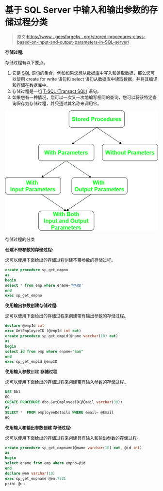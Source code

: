 # 基于 SQL Server 中输入和输出参数的存储过程分类

> 原文:[https://www . geesforgeks . org/strored-procedures-class-based-on-input-and-output-parameters-in-SQL-server/](https://www.geeksforgeeks.org/strored-procedures-classification-based-on-input-and-output-parameters-in-sql-server/)

**存储过程:**

存储过程有以下要点。

1.  它是 [SQL](https://www.geeksforgeeks.org/sql-tutorial/) 语句的集合，例如如果您想从[数据库](https://www.geeksforgeeks.org/introduction-of-dbms-database-management-system-set-1/)中写入和读取数据，那么您可以使用 create for write 语句和 select 语句从数据库中读取数据，并将其编译和存储在数据库中。
2.  存储过程是一组 [T-SQL (Transact SQL)](https://www.geeksforgeeks.org/difference-between-sql-and-t-sql/) 语句。
3.  如果您有一种情况，您可以一次又一次地编写相同的查询，您可以将该特定查询保存为存储过程，并只通过其名称来调用它。

![](img/d6026890fe7a19d92b30657aed869741.png)

存储过程的分类

**创建不带参数的存储过程:**

您可以使用下面给出的存储过程创建不带参数的存储过程。

```sql
create procedure sp_get_empno
as  
begin  
select * from emp where ename='WARD'  
end
exec sp_get_empno
```

**使用输出参数创建存储过程:**

您可以使用下面给出的存储过程来创建带有输出参数的存储过程。

```sql
declare @empId int
exec GetEmployeeID (@empId int out)
create procedure sp_get_empid(@name varchar(10) out)
as  
begin  
select id from emp where ename="Sam"
end
exec sp_get_empid @empID
```

**使用输入参数**创建 **存储过程**

您可以使用下面给出的存储过程来创建带有输入参数的存储过程。

```sql
USE Db1
GO
CREATE PROCEDURE dbo.GetEmployeeID(@Email varchar(30))
AS
SELECT *  FROM employeeDetails WHERE email= @Email
GO
```

**使用输入和输出参数创建** **存储过程:**

您可以使用下面给出的存储过程来创建具有输入和输出参数的存储过程。

```sql
create procedure sp_get_empname(@name varchar(10) out, @id int)
as
begin
select ename from emp where empno=@id
end
declare @en varchar(10)
exec sp_get_empname @en,7521
print @en
```